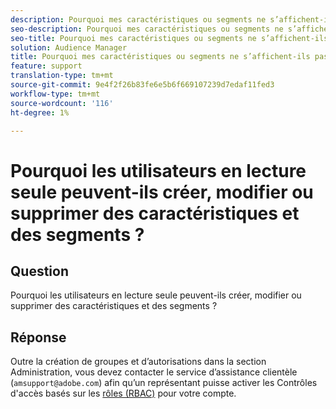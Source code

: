 ```yaml
---
description: Pourquoi mes caractéristiques ou segments ne s’affichent-ils pas dans la page des rapports de chevauchement ?
seo-description: Pourquoi mes caractéristiques ou segments ne s’affichent-ils pas dans la page des rapports de chevauchement ?
seo-title: Pourquoi mes caractéristiques ou segments ne s’affichent-ils pas dans la page des rapports de chevauchement ?
solution: Audience Manager
title: Pourquoi mes caractéristiques ou segments ne s’affichent-ils pas dans la page des rapports de chevauchement ?
feature: support
translation-type: tm+mt
source-git-commit: 9e4f2f26b83fe6e5b6f669107239d7edaf11fed3
workflow-type: tm+mt
source-wordcount: '116'
ht-degree: 1%

---
```



# Pourquoi les utilisateurs en lecture seule peuvent-ils créer, modifier ou supprimer des caractéristiques et des segments ?

## Question

Pourquoi les utilisateurs en lecture seule peuvent-ils créer, modifier ou supprimer des caractéristiques et des segments ?

## Réponse

Outre la création de groupes et d’autorisations dans la section Administration, vous devez contacter le service d’assistance clientèle (`amsupport@adobe.com`) afin qu’un représentant puisse activer les Contrôles d&#39;accès basés sur les [rôles (RBAC)](../features/administration/administration-overview.md) pour votre compte.
